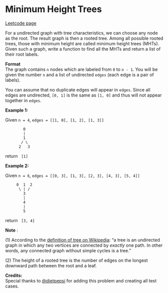 # Minimum Height Trees
[Leetcode page](https://leetcode.com/problems/minimum-height-trees/description)

For a undirected graph with tree characteristics, we can choose any node as
the root. The result graph is then a rooted tree. Among all possible rooted
trees, those with minimum height are called minimum height trees (MHTs). Given
such a graph, write a function to find all the MHTs and return a list of their
root labels.

**Format**  
The graph contains `n` nodes which are labeled from `0` to `n - 1`. You will
be given the number `n` and a list of undirected `edges` (each edge is a pair
of labels).

You can assume that no duplicate edges will appear in `edges`. Since all edges
are undirected, `[0, 1]` is the same as `[1, 0]` and thus will not appear
together in `edges`.

**Example 1:**

Given `n = 4`, `edges = [[1, 0], [1, 2], [1, 3]]`

    
    
            0
            |
            1
           / \
          2   3
    

return ` [1]`

**Example 2:**

Given `n = 6`, `edges = [[0, 3], [1, 3], [2, 3], [4, 3], [5, 4]]`

    
    
         0  1  2
          \ | /
            3
            |
            4
            |
            5
    

return ` [3, 4]`

**Note** :

(1) According to the [definition of tree on
Wikipedia](https://en.wikipedia.org/wiki/Tree_\(graph_theory\)): “a tree is an
undirected graph in which any two vertices are connected by _exactly_ one
path. In other words, any connected graph without simple cycles is a tree.”

(2) The height of a rooted tree is the number of edges on the longest downward
path between the root and a leaf.

**Credits:**  
Special thanks to [@dietpepsi](https://leetcode.com/discuss/user/dietpepsi)
for adding this problem and creating all test cases.

